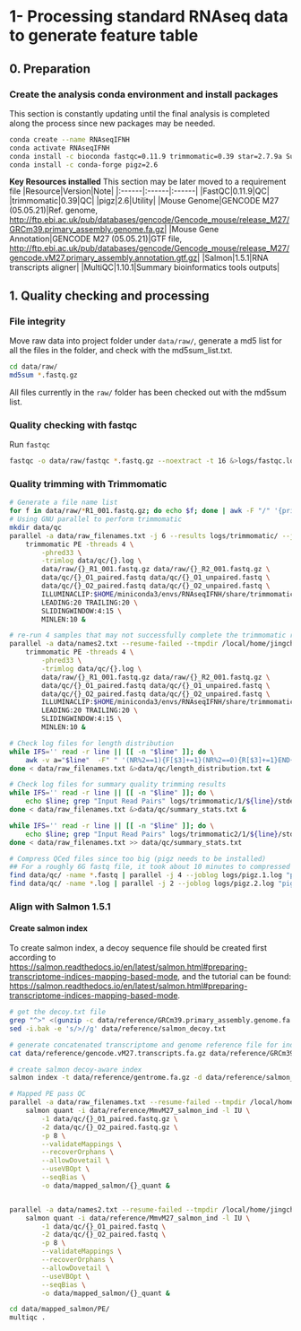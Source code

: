 # 1- Processing standard RNAseq data to generate feature table
## 0. Preparation
### Create the analysis conda environment and install packages
This section is constantly updating until the final analysis is completed along the process since new packages may be needed.
```sh
conda create --name RNAseqIFNH
conda activate RNAseqIFNH
conda install -c bioconda fastqc=0.11.9 trimmomatic=0.39 star=2.7.9a Subread=2.0.1 salmon=1.5.1 
conda install -c conda-forge pigz=2.6

```

**Key Resources installed**
This section may be later moved to a requirement file
|Resource|Version|Note|
|:------|:------|:------|
|FastQC|0.11.9|QC|
|trimmomatic|0.39|QC|
|pigz|2.6|Utility|
|Mouse Genome|GENCODE M27 (05.05.21)|Ref. genome, http://ftp.ebi.ac.uk/pub/databases/gencode/Gencode_mouse/release_M27/GRCm39.primary_assembly.genome.fa.gz|
|Mouse Gene Annotation|GENCODE M27 (05.05.21)|GTF file, http://ftp.ebi.ac.uk/pub/databases/gencode/Gencode_mouse/release_M27/gencode.vM27.primary_assembly.annotation.gtf.gz|
|Salmon|1.5.1|RNA transcripts aligner|
|MultiQC|1.10.1|Summary bioinformatics tools outputs|

## 1. Quality checking and processing

### File integrity
Move raw data into project folder under `data/raw/`, generate a md5 list for all the files in the folder, and check with the md5sum_list.txt.

```sh
cd data/raw/
md5sum *.fastq.gz
```
All files currently in the `raw/` folder has been checked out with the md5sum list.

### Quality checking with fastqc
Run `fastqc`
```sh
fastqc -o data/raw/fastqc *.fastq.gz --noextract -t 16 &>logs/fastqc.logs &
```

### Quality trimming with Trimmomatic
```sh
# Generate a file name list
for f in data/raw/*R1_001.fastq.gz; do echo $f; done | awk -F "/" '{print $3}' | sed -e 's/_R1_001.fastq.gz//g' > data/raw_filenames.txt
# Using GNU parallel to perform trimmomatic
mkdir data/qc
parallel -a data/raw_filenames.txt -j 6 --results logs/trimmomatic/ --joblog logs/trimmomatic.log \
    trimmomatic PE -threads 4 \
        -phred33 \
        -trimlog data/qc/{}.log \
        data/raw/{}_R1_001.fastq.gz data/raw/{}_R2_001.fastq.gz \
        data/qc/{}_O1_paired.fastq data/qc/{}_O1_unpaired.fastq \
        data/qc/{}_O2_paired.fastq data/qc/{}_O2_unpaired.fastq \
        ILLUMINACLIP:$HOME/miniconda3/envs/RNAseqIFNH/share/trimmomatic/adapters/TruSeq3-PE-2.fa:2:30:10:2:TRUE \
        LEADING:20 TRAILING:20 \
        SLIDINGWINDOW:4:15 \
        MINLEN:10 &

# re-run 4 samples that may not successfully complete the trimmomatic run.
parallel -a data/names2.txt --resume-failed --tmpdir /local/home/jingchengw/Tmpdir -j 6 --results logs/trimmomatic2/ --joblog logs/trimmomatic2.log \
    trimmomatic PE -threads 4 \
        -phred33 \
        -trimlog data/qc/{}.log \
        data/raw/{}_R1_001.fastq.gz data/raw/{}_R2_001.fastq.gz \
        data/qc/{}_O1_paired.fastq data/qc/{}_O1_unpaired.fastq \
        data/qc/{}_O2_paired.fastq data/qc/{}_O2_unpaired.fastq \
        ILLUMINACLIP:$HOME/miniconda3/envs/RNAseqIFNH/share/trimmomatic/adapters/TruSeq3-PE-2.fa:2:30:10:2:TRUE \
        LEADING:20 TRAILING:20 \
        SLIDINGWINDOW:4:15 \
        MINLEN:10 &

# Check log files for length distribution
while IFS='' read -r line || [[ -n "$line" ]]; do \
    awk -v a="$line"  -F" " '(NR%2==1){F[$3]+=1}(NR%2==0){R[$3]+=1}END{for (i in F) print a,"R1",i,F[i]}END{for (j in R) print a,"R2",j,R[j]}' data/qc/${line}.log; \
done < data/raw_filenames.txt &>data/qc/length_distribution.txt &

# Check log files for summary quality trimming results
while IFS='' read -r line || [[ -n "$line" ]]; do \
    echo $line; grep "Input Read Pairs" logs/trimmomatic/1/${line}/stderr;
done < data/raw_filenames.txt &>data/qc/summary_stats.txt &

while IFS='' read -r line || [[ -n "$line" ]]; do \
    echo $line; grep "Input Read Pairs" logs/trimmomatic2/1/${line}/stderr;
done < data/raw_filenames.txt >> data/qc/summary_stats.txt 

# Compress QCed files since too big (pigz needs to be installed)
## For a roughly 6G fastq file, it took about 10 minutes to compressed with pigz using 4 threads. 
find data/qc/ -name *.fastq | parallel -j 4 --joblog logs/pigz.1.log "pigz -p 4 {}" &
find data/qc/ -name *.log | parallel -j 2 --joblog logs/pigz.2.log "pigz -p 2 {}" &

```

### Align with Salmon 1.5.1
#### Create salmon index
To create salmon index, a decoy sequence file should be created first according to https://salmon.readthedocs.io/en/latest/salmon.html#preparing-transcriptome-indices-mapping-based-mode, and the tutorial can be found: https://salmon.readthedocs.io/en/latest/salmon.html#preparing-transcriptome-indices-mapping-based-mode.
```sh
# get the decoy.txt file
grep "^>" <(gunzip -c data/reference/GRCm39.primary_assembly.genome.fa.gz) | cut -d " " -f 1 > data/reference/salmon_decoy.txt
sed -i.bak -e 's/>//g' data/reference/salmon_decoy.txt

# generate concatenated transcriptome and genome reference file for index
cat data/reference/gencode.vM27.transcripts.fa.gz data/reference/GRCm39.primary_assembly.genome.fa.gz > data/reference/gentrome.fa.gz

# create salmon decoy-aware index
salmon index -t data/reference/gentrome.fa.gz -d data/reference/salmon_decoy.txt -i data/reference/MmvM27_salmon_ind --gencode -p 12 &>logs/salmon_index.log &

```

```sh
# Mapped PE pass QC
parallel -a data/raw_filenames.txt --resume-failed --tmpdir /local/home/jingchengw/Tmpdir -j 3 --results logs/salmon_map_PE/ --joblog logs/salmon_map_PE.log \
    salmon quant -i data/reference/MmvM27_salmon_ind -l IU \
        -1 data/qc/{}_O1_paired.fastq.gz \
        -2 data/qc/{}_O2_paired.fastq.gz \
        -p 8 \
        --validateMappings \
        --recoverOrphans \
        --allowDovetail \
        --useVBOpt \
        --seqBias \
        -o data/mapped_salmon/{}_quant &


parallel -a data/names2.txt --resume-failed --tmpdir /local/home/jingchengw/Tmpdir -j 3 --results logs/salmon_map_PE/ --joblog logs/salmon_map_PE.2.log \
    salmon quant -i data/reference/MmvM27_salmon_ind -l IU \
        -1 data/qc/{}_O1_paired.fastq \
        -2 data/qc/{}_O2_paired.fastq \
        -p 8 \
        --validateMappings \
        --recoverOrphans \
        --allowDovetail \
        --useVBOpt \
        --seqBias \
        -o data/mapped_salmon/{}_quant &

cd data/mapped_salmon/PE/
multiqc .

```